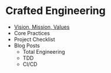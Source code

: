 # Crafted Engineering

- [Vision, Mission, Values](values.md)
- Core Practices
- Project Checklist
- Blog Posts
  - Total Engineering
  - TDD
  - CI/CD
